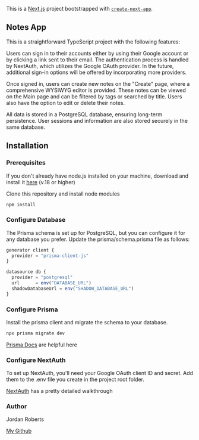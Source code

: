 This is a [Next.js](https://nextjs.org/) project bootstrapped with [`create-next-app`](https://github.com/vercel/next.js/tree/canary/packages/create-next-app).

## Notes App

This is a straightforward TypeScript project with the following features:

Users can sign in to their accounts either by using their Google account or by clicking a link sent to their email. The authentication process is handled by NextAuth, which utilizes the Google OAuth provider. In the future, additional sign-in options will be offered by incorporating more providers.

Once signed in, users can create new notes on the "Create" page, where a comprehensive WYSIWYG editor is provided. These notes can be viewed on the Main page and can be filtered by tags or searched by title. Users also have the option to edit or delete their notes.

All data is stored in a PostgreSQL database, ensuring long-term persistence. User sessions and information are also stored securely in the same database.


## Installation

### Prerequisites

If you don't already have node.js installed on your machine, download and install it [here](https://docs.npmjs.com/downloading-and-installing-node-js-and-npm) (v.18 or higher)

Clone this repository and install node modules

```bash
npm install
```

### Configure Database
The Prisma schema is set up for PostgreSQL, but you can configure it for any database you prefer. Update the prisma/schema.prisma file as follows:

```javascript
generator client {
  provider = "prisma-client-js"
}

datasource db {
  provider = "postgresql"
  url      = env("DATABASE_URL")
  shadowDatabaseUrl = env("SHADOW_DATABASE_URL")
}
```
### Configure Prisma
Install the prisma client and migrate the schema to your database.

```bash
npx prisma migrate dev
```
[Prisma Docs](https://www.prisma.io/docs/getting-started/setup-prisma/start-from-scratch/relational-databases-typescript-postgres) are helpful here

### Configure NextAuth

To set up NextAuth, you'll need your Google OAuth client ID and secret. Add them to the .env file you create in the project root folder.

[NextAuth](https://next-auth.js.org/providers/google) has a pretty detailed walkthrough


### Author

Jordan Roberts

[My Github](https://github.com/FlapShatner)
